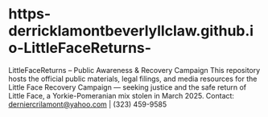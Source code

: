 # https-derricklamontbeverlyllclaw.github.io-LittleFaceReturns-
LittleFaceReturns – Public Awareness &amp; Recovery Campaign This repository hosts the official public materials, legal filings, and media resources for the Little Face Recovery Campaign — seeking justice and the safe return of Little Face, a Yorkie-Pomeranian mix stolen in March 2025. Contact: derniercrilamont@yahoo.com | (323) 459-9585

